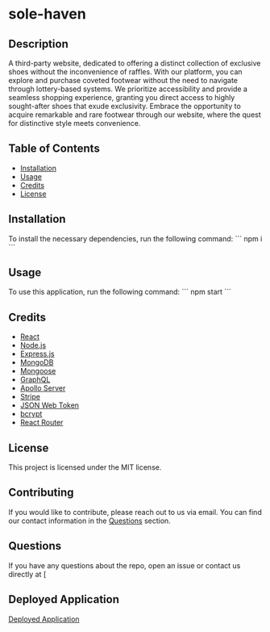 # sole-haven

## Description
A third-party website, dedicated to offering a distinct collection of exclusive shoes without the inconvenience of raffles. With our platform, you can explore and purchase coveted footwear without the need to navigate through lottery-based systems. We prioritize accessibility and provide a seamless shopping experience, granting you direct access to highly sought-after shoes that exude exclusivity. Embrace the opportunity to acquire remarkable and rare footwear through our website, where the quest for distinctive style meets convenience.

## Table of Contents
* [Installation](#installation)
* [Usage](#usage)
* [Credits](#credits)
* [License](#license)

## Installation
To install the necessary dependencies, run the following command:
\`\`\`
npm i
\`\`\`

## Usage
To use this application, run the following command:
\`\`\`
npm start
\`\`\`

## Credits
* [React](https://reactjs.org/)
* [Node.js](https://nodejs.org/en/)
* [Express.js](https://expressjs.com/)
* [MongoDB](https://www.mongodb.com/)
* [Mongoose](https://mongoosejs.com/)
* [GraphQL](https://graphql.org/)
* [Apollo Server](https://www.apollographql.com/docs/apollo-server/)
* [Stripe](https://stripe.com/)
* [JSON Web Token](https://jwt.io/)
* [bcrypt](https://www.npmjs.com/package/bcrypt)
* [React Router](https://reactrouter.com/)


## License
This project is licensed under the MIT license.

## Contributing
If you would like to contribute, please reach out to us via email. You can find our contact information in the [Questions](#questions) section.

## Questions
If you have any questions about the repo, open an issue or contact us directly at [

## Deployed Application
[Deployed Application](https://sole-haven.herokuapp.com/)
